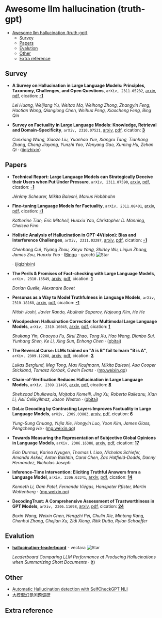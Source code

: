 # Awesome llm hallucination (truth-gpt)

- [Awesome llm hallucination (truth-gpt)](#awesome-llm-hallucination-truth-gpt)
	- [Survey](#survey)
	- [Papers](#papers)
	- [Evalution](#evalution)
	- [Other](#other)
	- [Extra reference](#extra-reference)


## Survey
- **A Survey on Hallucination in Large Language Models: Principles,
  Taxonomy, Challenges, and Open Questions**, `arXiv, 2311.05232`, [arxiv](http://arxiv.org/abs/2311.05232v1), [pdf](http://arxiv.org/pdf/2311.05232v1.pdf), cication: [**-1**](None)

	 *Lei Huang, Weijiang Yu, Weitao Ma, Weihong Zhong, Zhangyin Feng, Haotian Wang, Qianglong Chen, Weihua Peng, Xiaocheng Feng, Bing Qin*
- **Survey on Factuality in Large Language Models: Knowledge, Retrieval and
  Domain-Specificity**, `arXiv, 2310.07521`, [arxiv](http://arxiv.org/abs/2310.07521v2), [pdf](http://arxiv.org/pdf/2310.07521v2.pdf), cication: [**3**](https://scholar.google.com/scholar?cites=14854019000652979716&as_sdt=2005&sciodt=0,5&hl=en&oe=ASCII)

	 *Cunxiang Wang, Xiaoze Liu, Yuanhao Yue, Xiangru Tang, Tianhang Zhang, Cheng Jiayang, Yunzhi Yao, Wenyang Gao, Xuming Hu, Zehan Qi* · ([jiqizhixin](https://www.jiqizhixin.com/articles/2023-10-19-2))

## Papers
- **Technical Report: Large Language Models can Strategically Deceive their
  Users when Put Under Pressure**, `arXiv, 2311.07590`, [arxiv](http://arxiv.org/abs/2311.07590v1), [pdf](http://arxiv.org/pdf/2311.07590v1.pdf), cication: [**-1**](None)

	 *Jérémy Scheurer, Mikita Balesni, Marius Hobbhahn*
- **Fine-tuning Language Models for Factuality**, `arXiv, 2311.08401`, [arxiv](http://arxiv.org/abs/2311.08401v1), [pdf](http://arxiv.org/pdf/2311.08401v1.pdf), cication: [**-1**](None)

	 *Katherine Tian, Eric Mitchell, Huaxiu Yao, Christopher D. Manning, Chelsea Finn*
- **Holistic Analysis of Hallucination in GPT-4V(ision): Bias and
  Interference Challenges**, `arXiv, 2311.03287`, [arxiv](http://arxiv.org/abs/2311.03287v2), [pdf](http://arxiv.org/pdf/2311.03287v2.pdf), cication: [**-1**](None)

	 *Chenhang Cui, Yiyang Zhou, Xinyu Yang, Shirley Wu, Linjun Zhang, James Zou, Huaxiu Yao* · ([Bingo](https://github.com/gzcch/Bingo) - gzcch) ![Star](https://img.shields.io/github/stars/gzcch/Bingo.svg?style=social&label=Star)

	 · ([jiqizhixin](https://www.jiqizhixin.com/articles/2023-11-13-12))
- **The Perils & Promises of Fact-checking with Large Language Models**, `arXiv, 2310.13549`, [arxiv](http://arxiv.org/abs/2310.13549v1), [pdf](http://arxiv.org/pdf/2310.13549v1.pdf), cication: [**1**](https://scholar.google.com/scholar?cites=2141835654434627141&as_sdt=2005&sciodt=0,5&hl=en&oe=ASCII)

	 *Dorian Quelle, Alexandre Bovet*
- **Personas as a Way to Model Truthfulness in Language Models**, `arXiv, 2310.18168`, [arxiv](http://arxiv.org/abs/2310.18168v2), [pdf](http://arxiv.org/pdf/2310.18168v2.pdf), cication: [**-1**](None)

	 *Nitish Joshi, Javier Rando, Abulhair Saparov, Najoung Kim, He He*
- **Woodpecker: Hallucination Correction for Multimodal Large Language
  Models**, `arXiv, 2310.16045`, [arxiv](http://arxiv.org/abs/2310.16045v1), [pdf](http://arxiv.org/pdf/2310.16045v1.pdf), cication: [**1**](https://scholar.google.com/scholar?cites=522629295517903693&as_sdt=2005&sciodt=0,5&hl=en&oe=ASCII)

	 *Shukang Yin, Chaoyou Fu, Sirui Zhao, Tong Xu, Hao Wang, Dianbo Sui, Yunhang Shen, Ke Li, Xing Sun, Enhong Chen* · ([qbitai](https://www.qbitai.com/2023/10/93766.html))
- **The Reversal Curse: LLMs trained on "A is B" fail to learn "B is A"**, `arXiv, 2309.12288`, [arxiv](http://arxiv.org/abs/2309.12288v2), [pdf](http://arxiv.org/pdf/2309.12288v2.pdf), cication: [**3**](https://scholar.google.com/scholar?cites=5106607594083514979&as_sdt=2005&sciodt=0,5&hl=en&oe=ASCII)

	 *Lukas Berglund, Meg Tong, Max Kaufmann, Mikita Balesni, Asa Cooper Stickland, Tomasz Korbak, Owain Evans* · ([mp.weixin.qq](https://mp.weixin.qq.com/s?__biz=MzI3MTA0MTk1MA==&mid=2652381664&idx=1&sn=f0a437cf9cde5d92451bec90bbea9091))
- **Chain-of-Verification Reduces Hallucination in Large Language Models**, `arXiv, 2309.11495`, [arxiv](http://arxiv.org/abs/2309.11495v2), [pdf](http://arxiv.org/pdf/2309.11495v2.pdf), cication: [**8**](https://scholar.google.com/scholar?cites=5213298442364780829&as_sdt=2005&sciodt=0,5&hl=en&oe=ASCII)

	 *Shehzaad Dhuliawala, Mojtaba Komeili, Jing Xu, Roberta Raileanu, Xian Li, Asli Celikyilmaz, Jason Weston* · ([qbitai](https://www.qbitai.com/2023/09/85973.html))
- **DoLa: Decoding by Contrasting Layers Improves Factuality in Large
  Language Models**, `arXiv, 2309.03883`, [arxiv](http://arxiv.org/abs/2309.03883v1), [pdf](http://arxiv.org/pdf/2309.03883v1.pdf), cication: [**6**](https://scholar.google.com/scholar?cites=8391217322765741220&as_sdt=2005&sciodt=0,5&hl=en&oe=ASCII)

	 *Yung-Sung Chuang, Yujia Xie, Hongyin Luo, Yoon Kim, James Glass, Pengcheng He* · ([mp.weixin.qq](https://mp.weixin.qq.com/s?__biz=MzAxMTk4NDkwNw==&mid=2247494594&idx=2&sn=1e9d5f174dc7327cc6553d11ab9a47fa))
- **Towards Measuring the Representation of Subjective Global Opinions in
  Language Models**, `arXiv, 2306.16388`, [arxiv](http://arxiv.org/abs/2306.16388v1), [pdf](http://arxiv.org/pdf/2306.16388v1.pdf), cication: [**17**](https://scholar.google.com/scholar?cites=5882147167026212372&as_sdt=2005&sciodt=0,5&hl=en&oe=ASCII)

	 *Esin Durmus, Karina Nyugen, Thomas I. Liao, Nicholas Schiefer, Amanda Askell, Anton Bakhtin, Carol Chen, Zac Hatfield-Dodds, Danny Hernandez, Nicholas Joseph*
- **Inference-Time Intervention: Eliciting Truthful Answers from a Language
  Model**, `arXiv, 2306.03341`, [arxiv](http://arxiv.org/abs/2306.03341v5), [pdf](http://arxiv.org/pdf/2306.03341v5.pdf), cication: [**14**](https://scholar.google.com/scholar?cites=8900411386972860415&as_sdt=2005&sciodt=0,5&hl=en&oe=ASCII)

	 *Kenneth Li, Oam Patel, Fernanda Viégas, Hanspeter Pfister, Martin Wattenberg* · ([mp.weixin.qq](https://mp.weixin.qq.com/s?__biz=MzI3MTA0MTk1MA==&mid=2652343568&idx=3&sn=5f525fc561501e769711c9b29a717d1a))
- **DecodingTrust: A Comprehensive Assessment of Trustworthiness in GPT
  Models**, `arXiv, 2306.11698`, [arxiv](http://arxiv.org/abs/2306.11698v1), [pdf](http://arxiv.org/pdf/2306.11698v1.pdf), cication: [**24**](https://scholar.google.com/scholar?cites=12930725443717311591&as_sdt=2005&sciodt=0,5&hl=en&oe=ASCII)

	 *Boxin Wang, Weixin Chen, Hengzhi Pei, Chulin Xie, Mintong Kang, Chenhui Zhang, Chejian Xu, Zidi Xiong, Ritik Dutta, Rylan Schaeffer*

## Evalution
- [**hallucination-leaderboard**](https://github.com/vectara/hallucination-leaderboard) - vectara ![Star](https://img.shields.io/github/stars/vectara/hallucination-leaderboard.svg?style=social&label=Star)

	 *Leaderboard Comparing LLM Performance at Producing Hallucinations when Summarizing Short Documents* · ([t](https://twitter.com/DrJimFan/status/1724464105371939301))
 
## Other
- [Automatic Hallucination detection with SelfCheckGPT NLI](https://huggingface.co/blog/dhuynh95/automatic-hallucination-detection)
- [大模型幻觉问题调研](https://mp.weixin.qq.com/s?__biz=MzAxMTk4NDkwNw==&mid=2247494247&idx=2&sn=a1614fa0f58c153330bb7f3c11652ad3)

## Extra reference